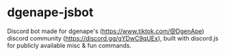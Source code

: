 # dgenape-jsbot
Discord bot made for dgenape's (https://www.tiktok.com/@DgenApe) discord community (https://discord.gg/gYDwC9qUEx), built with discord.js for publicly available misc & fun commands.
